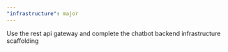 ```yaml
---
"infrastructure": major
---
```


Use the rest api gateway and complete the chatbot backend infrastructure scaffolding
